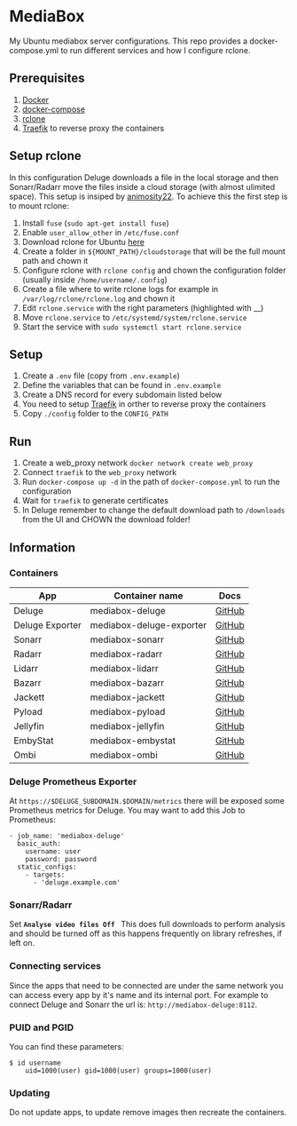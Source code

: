 # MediaBox
My Ubuntu mediabox server configurations. This repo provides a docker-compose.yml to run different services and how I configure rclone.

## Prerequisites
1. [Docker](https://docs.docker.com/install/)
2. [docker-compose](https://docs.docker.com/compose/install/)
3. [rclone](https://rclone.org/)
4. [Traefik](https://docs.traefik.io) to reverse proxy the containers

## Setup rclone
In this configuration Deluge downloads a file in the local storage and then Sonarr/Radarr move the files inside a cloud storage (with almost ulimited space). This setup is insiped by [animosity22](https://github.com/animosity22/homescripts).
To achieve this the first step is to mount rclone:
1. Install `fuse` (`sudo apt-get install fuse`)
2. Enable `user_allow_other` in `/etc/fuse.conf`
3. Download rclone for Ubuntu [here](https://rclone.org/install/)
4. Create a folder in `${MOUNT_PATH}/cloudstorage` that will be the full mount path and chown it
5. Configure rclone with `rclone config` and chown the configuration folder (usually inside `/home/username/.config`)
6. Create a file where to write rclone logs for example in `/var/log/rclone/rclone.log` and chown it
7. Edit `rclone.service` with the right parameters (highlighted with __)
8. Move `rclone.service` to `/etc/systemd/system/rclone.service`
9. Start the service with `sudo systemctl start rclone.service`


## Setup
1. Create a `.env` file (copy from `.env.example`)
2. Define the variables that can be found in `.env.example`
3. Create a DNS record for every subdomain listed below
4. You need to setup [Traefik](https://docs.traefik.io) in orther to reverse proxy the containers
5. Copy `./config` folder to the `CONFIG_PATH`

## Run
1. Create a web_proxy network `docker network create web_proxy`
2. Connect `traefik` to the `web_proxy` network
3. Run `docker-compose up -d` in the path of `docker-compose.yml` to run the configuration
4. Wait for `traefik` to generate certificates
5. In Deluge remember to change the default download path to `/downloads` from the UI and CHOWN the download folder!

## Information
### Containers
| App             | Container name           | Docs                                                     |
| --------------- | ------------------------ | -------------------------------------------------------- |
| Deluge          | mediabox-deluge          | [GitHub](https://github.com/binhex/arch-delugevpn)       |
| Deluge Exporter | mediabox-deluge-exporter | [GitHub](https://github.com/tobbez/deluge_exporter)      |
| Sonarr          | mediabox-sonarr          | [GitHub](https://github.com/linuxserver/docker-sonarr)   |
| Radarr          | mediabox-radarr          | [GitHub](https://github.com/linuxserver/docker-radarr)   |
| Lidarr          | mediabox-lidarr          | [GitHub](https://github.com/linuxserver/docker-lidarr)   |
| Bazarr          | mediabox-bazarr          | [GitHub](https://github.com/linuxserver/docker-bazarr)   |
| Jackett         | mediabox-jackett         | [GitHub](https://github.com/linuxserver/docker-jackett)  |
| Pyload          | mediabox-pyload          | [GitHub](https://github.com/linuxserver/docker-pyload)   |
| Jellyfin        | mediabox-jellyfin        | [GitHub](https://github.com/linuxserver/docker-jellyfin) |
| EmbyStat        | mediabox-embystat        | [GitHub](https://github.com/linuxserver/docker-embystat) |
| Ombi            | mediabox-ombi            | [GitHub](https://github.com/linuxserver/docker-ombi)     |

### Deluge Prometheus Exporter
At `https://$DELUGE_SUBDOMAIN.$DOMAIN/metrics` there will be exposed some Prometheus metrics for Deluge.
You may want to add this Job to Prometheus:

    - job_name: 'mediabox-deluge'
      basic_auth:
        username: user
        password: password
      static_configs:
        - targets:
          - 'deluge.example.com'

### Sonarr/Radarr
Set **`Analyse video files Off `** This does full downloads to perform analysis and should be turned off as this happens frequently on library refreshes, if left on.

### Connecting services
Since the apps that need to be connected are under the same network you can access every app by it's name and its internal port.
For example to connect Deluge and Sonarr the url is: `http://mediabox-deluge:8112`.

### PUID and PGID
You can find these parameters:
```
$ id username
    uid=1000(user) gid=1000(user) groups=1000(user)
```

### Updating
Do not update apps, to update remove images then recreate the containers.
